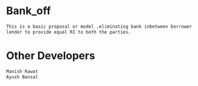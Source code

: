 # Bank_off
```bash
This is a basic proposal or model ,eliminating bank inbetween borrower and
lender to provide equal RI to both the parties.
```
# Other Developers
```bash
Manish Rawat
Ayush Bansal 
```  
 
 
